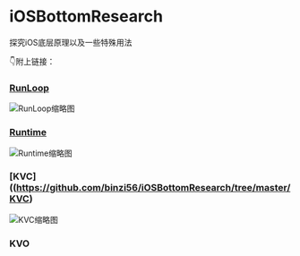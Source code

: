 # iOSBottomResearch
探究iOS底层原理以及一些特殊用法

👇附上链接：
### [RunLoop](https://github.com/binzi56/iOSBottomResearch/tree/master/RunLoop)
![RunLoop缩略图](https://upload-images.jianshu.io/upload_images/1893416-64e98880a3034b42.png?imageMogr2/auto-orient/strip%7CimageView2/2/w/1240)

### [Runtime](https://github.com/binzi56/iOSBottomResearch/tree/master/RunTime)
![Runtime缩略图](https://upload-images.jianshu.io/upload_images/1893416-8a26ae3b61d58632.png?imageMogr2/auto-orient/strip%7CimageView2/2/w/1240)

### [KVC]((https://github.com/binzi56/iOSBottomResearch/tree/master/KVC)
![KVC缩略图](https://upload-images.jianshu.io/upload_images/1893416-cc89a7159d26ea45.png?imageMogr2/auto-orient/strip%7CimageView2/2/w/1240)

### KVO
